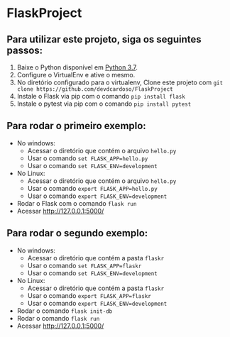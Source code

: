 # FlaskProject

## Para utilizar este projeto, siga os seguintes passos:

1. Baixe o Python disponível em [Python 3.7](https://www.python.org/).
2. Configure o VirtualEnv e ative o mesmo.
3. No diretório configurado para o virtualenv, Clone este projeto com `git clone https://github.com/devdcardoso/FlaskProject`
4. Instale o Flask via pip com o comando `pip install flask`
5. Instale o pytest via pip com o comando `pip install pytest`

## Para rodar o primeiro exemplo:

- No windows:
  - Acessar o diretório que contém o arquivo `hello.py`
  - Usar o comando `set FLASK_APP=hello.py`
  - Usar o comando `set FLASK_ENV=development`
- No Linux:
  - Acessar o diretório que contém o arquivo `hello.py`
  - Usar o comando `export FLASK_APP=hello.py`
  - Usar o comando `export FLASK_ENV=development`
- Rodar o Flask com o comando `flask run`
- Acessar http://127.0.0.1:5000/
  
## Para rodar o segundo exemplo:
- No windows:
  - Acessar o diretório que contém a pasta `flaskr`
  - Usar o comando `set FLASK_APP=flaskr`
  - Usar o comando `set FLASK_ENV=development`
- No Linux:
  - Acessar o diretório que contém a pasta `flaskr`
  - Usar o comando `export FLASK_APP=flaskr`
  - Usar o comando `export FLASK_ENV=development`
- Rodar o comando `flask init-db`
- Rodar o comando `flask run`
- Acessar http://127.0.0.1:5000/
